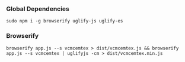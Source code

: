### Global Dependencies
```console
sudo npm i -g browserify uglify-js uglify-es
```

### Browserify
```console
browserify app.js --s vcmcemtex > dist/vcmcemtex.js && browserify app.js --s vcmcemtex | uglifyjs -cm > dist/vcmcemtex.min.js
```